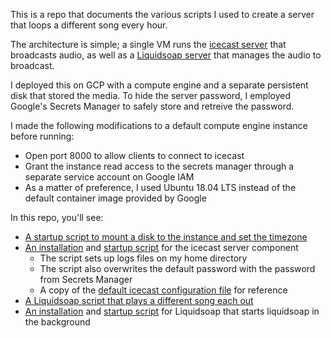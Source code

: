 This is a repo that documents the various scripts I used to create a server that loops a different song every hour.

The architecture is simple; a single VM runs the [icecast server](http://icecast.org/) that broadcasts audio, as well as a [Liquidsoap server](https://www.liquidsoap.info/) that manages the audio to broadcast.

I deployed this on GCP with a compute engine and a separate persistent disk that stored the media. To hide the server password, I employed Google's Secrets Manager to safely store and retreive the password.

I made the following modifications to a default compute engine instance before running:
* Open port 8000 to allow clients to connect to icecast
* Grant the instance read access to the secrets manager through a separate service account on Google IAM
* As a matter of preference, I used Ubuntu 18.04 LTS instead of the default container image provided by Google

In this repo, you'll see:
* [A startup script to mount a disk to the instance and set the timezone](mount.sh)
* [An installation](icecast/install.sh) and [startup script](icecast/startup.sh) for the icecast server component
    * The script sets up logs files on my home directory
    * The script also overwrites the default password with the password from Secrets Manager
    * A copy of the [default icecast configuration file](icecast/icecast.xml) for reference
* [A Liquidsoap script that plays a different song each out](timer.liq)
* [An installation](liquidsoap/install.sh) and [startup script](liquidsoap/startup.sh) for Liquidsoap that starts liquidsoap in the background